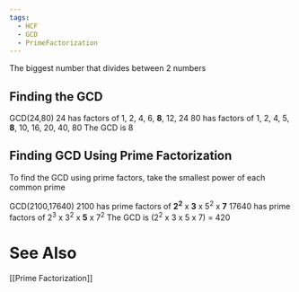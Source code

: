 ```yaml
---
tags:
  - HCF
  - GCD
  - PrimeFactorization
---
```

The biggest number that divides between 2 numbers

## Finding the GCD
GCD(24,80)
24 has factors of 1, 2, 4, 6, **8**, 12, 24
80 has factors of 1, 2, 4, 5, **8**, 10, 16, 20, 40, 80
The GCD is 8

## Finding GCD Using Prime Factorization
To find the GCD using prime factors, take the smallest power of each common prime

GCD(2100,17640)
2100 has prime factors of **2<sup>2</sup>** x **3** x 5<sup>2</sup> x **7**
17640 has prime factors of 2<sup>3</sup> x 3<sup>2</sup> x **5** x 7<sup>2</sup>
The GCD is (2<sup>2</sup> x 3 x 5 x 7) = 420

# See Also
[[Prime Factorization]]